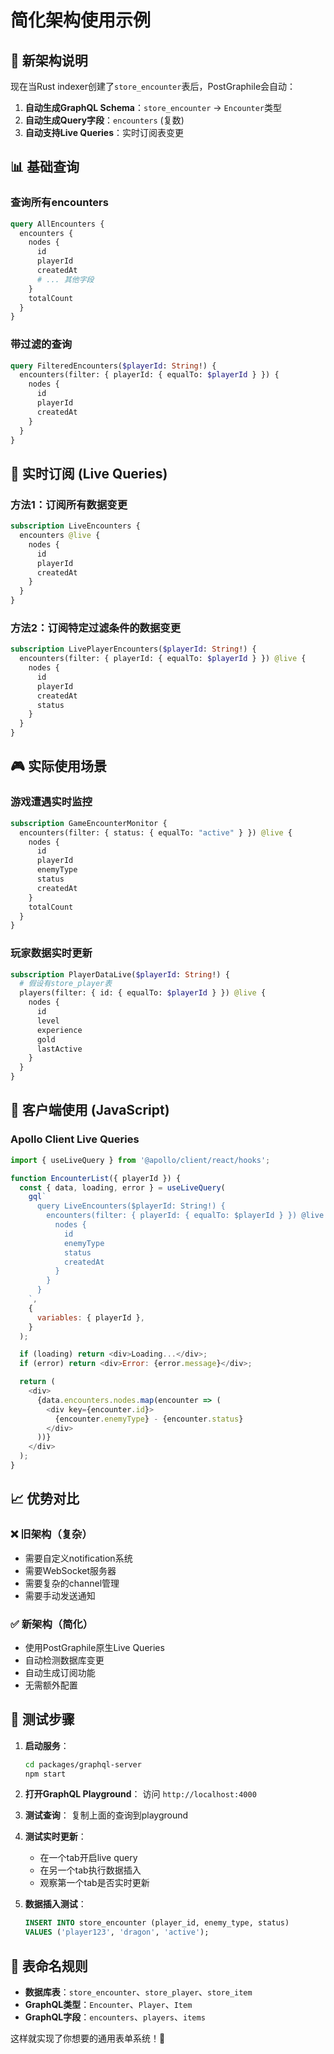 # 简化架构使用示例

## 🎯 新架构说明

现在当Rust indexer创建了`store_encounter`表后，PostGraphile会自动：

1. **自动生成GraphQL Schema**：`store_encounter` → `Encounter`类型
2. **自动生成Query字段**：`encounters` (复数)
3. **自动支持Live Queries**：实时订阅表变更

## 📊 基础查询

### 查询所有encounters
```graphql
query AllEncounters {
  encounters {
    nodes {
      id
      playerId
      createdAt
      # ... 其他字段
    }
    totalCount
  }
}
```

### 带过滤的查询
```graphql
query FilteredEncounters($playerId: String!) {
  encounters(filter: { playerId: { equalTo: $playerId } }) {
    nodes {
      id
      playerId
      createdAt
    }
  }
}
```

## 🔄 实时订阅 (Live Queries)

### 方法1：订阅所有数据变更
```graphql
subscription LiveEncounters {
  encounters @live {
    nodes {
      id
      playerId
      createdAt
    }
  }
}
```

### 方法2：订阅特定过滤条件的数据变更
```graphql
subscription LivePlayerEncounters($playerId: String!) {
  encounters(filter: { playerId: { equalTo: $playerId } }) @live {
    nodes {
      id
      playerId
      createdAt
      status
    }
  }
}
```

## 🎮 实际使用场景

### 游戏遭遇实时监控
```graphql
subscription GameEncounterMonitor {
  encounters(filter: { status: { equalTo: "active" } }) @live {
    nodes {
      id
      playerId
      enemyType
      status
      createdAt
    }
    totalCount
  }
}
```

### 玩家数据实时更新
```graphql
subscription PlayerDataLive($playerId: String!) {
  # 假设有store_player表
  players(filter: { id: { equalTo: $playerId } }) @live {
    nodes {
      id
      level
      experience
      gold
      lastActive
    }
  }
}
```

## 🔧 客户端使用 (JavaScript)

### Apollo Client Live Queries
```javascript
import { useLiveQuery } from '@apollo/client/react/hooks';

function EncounterList({ playerId }) {
  const { data, loading, error } = useLiveQuery(
    gql`
      query LiveEncounters($playerId: String!) {
        encounters(filter: { playerId: { equalTo: $playerId } }) @live {
          nodes {
            id
            enemyType
            status
            createdAt
          }
        }
      }
    `,
    {
      variables: { playerId },
    }
  );

  if (loading) return <div>Loading...</div>;
  if (error) return <div>Error: {error.message}</div>;

  return (
    <div>
      {data.encounters.nodes.map(encounter => (
        <div key={encounter.id}>
          {encounter.enemyType} - {encounter.status}
        </div>
      ))}
    </div>
  );
}
```

## 📈 优势对比

### ❌ 旧架构（复杂）
- 需要自定义notification系统
- 需要WebSocket服务器
- 需要复杂的channel管理
- 需要手动发送通知

### ✅ 新架构（简化）
- 使用PostGraphile原生Live Queries
- 自动检测数据库变更
- 自动生成订阅功能
- 无需额外配置

## 🧪 测试步骤

1. **启动服务**：
   ```bash
   cd packages/graphql-server
   npm start
   ```

2. **打开GraphQL Playground**：
   访问 `http://localhost:4000`

3. **测试查询**：
   复制上面的查询到playground

4. **测试实时更新**：
   - 在一个tab开启live query
   - 在另一个tab执行数据插入
   - 观察第一个tab是否实时更新

5. **数据插入测试**：
   ```sql
   INSERT INTO store_encounter (player_id, enemy_type, status) 
   VALUES ('player123', 'dragon', 'active');
   ```

## 🎯 表命名规则

- **数据库表**：`store_encounter`、`store_player`、`store_item`
- **GraphQL类型**：`Encounter`、`Player`、`Item`
- **GraphQL字段**：`encounters`、`players`、`items`

这样就实现了你想要的通用表单系统！🎉 